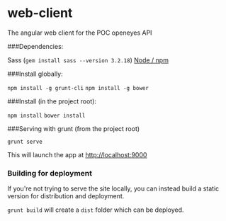 web-client
===============

The angular web client for the POC openeyes API

###Dependencies:

Sass (`gem install sass --version 3.2.18`)
[Node / npm](http://nodejs.org/download/)

###Install globally:

`npm install -g grunt-cli`
`npm install -g bower`

###Install (in the project root):

`npm install`
`bower install`

###Serving with grunt (from the project root)

`grunt serve`

This will launch the app at [http://localhost:9000](http://localhost:9000)

### Building for deployment

If you're not trying to serve the site locally, you can instead build a static version for distribution and deployment. 

`grunt build` will create a `dist` folder which can be deployed.

